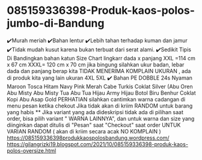 # 085159336398-Produk-kaos-polos-jumbo-di-Bandung
✔️Murah meriah ✔️Bahan lentur  ✔️Lebih tahan terhadap kuman dan jamur ✔️Tidak mudah kusut karena bukan terbuat dari serat alami. ✔️Sedikit Tipis Di Bandingkan bahan katun  Size Chart lingkarr dada x panjang XXL =114 cm x 67 cm XXXL= 120 cm x 70 cm  jika bingung silahkan ukur badan, lebar dada dan panjang berap kita TIDAK MENERIMA KOMPLAIN UKURAN , ada di produk kita yang lain ukuran 4XL 5XL  ✔️ Bahan PE DOBBLE 24s Nyaman   Maroon  Tosca  Hitam  Navy  Pink  Merah Cabe Turkis Coklat  Silver (Abu  Oren Abu Misty  Abu Misty Tua  Abu Tua  Hijau Army Hijau Botol  Biru Benhur  Coklat Kopi  Abu Asap Gold  PERHATIAN silahkan cantimkan warna cadangan di menu pesan ketika chekout Jika tidak akan di kriim RANDOM untuk barang yang habis  ** Jika variant yang ada dideskripsi tidak ada di pilihan saat order, bisa pilih variant " WARNA LAINNYA", dan untuk warna dan size  yang diinginkan dapat ditulis di "Pesan" saat "Checkout" saat order  UNTUK VARIAN RANDOM ( akan di kriim secara acak NO KOMPLAIN ) https://085159336398produkkaospolosbandung.wordpress.com/ https://gilangrizki19.blogspot.com/2021/10/085159336398-produk-kaos-polos-oversize.html
